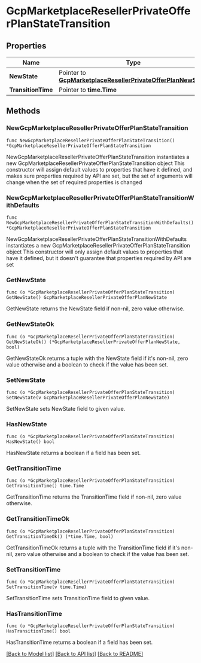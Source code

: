 # GcpMarketplaceResellerPrivateOfferPlanStateTransition

## Properties

Name | Type | Description | Notes
------------ | ------------- | ------------- | -------------
**NewState** | Pointer to [**GcpMarketplaceResellerPrivateOfferPlanNewState**](GcpMarketplaceResellerPrivateOfferPlanNewState.md) |  | [optional] 
**TransitionTime** | Pointer to **time.Time** |  | [optional] 

## Methods

### NewGcpMarketplaceResellerPrivateOfferPlanStateTransition

`func NewGcpMarketplaceResellerPrivateOfferPlanStateTransition() *GcpMarketplaceResellerPrivateOfferPlanStateTransition`

NewGcpMarketplaceResellerPrivateOfferPlanStateTransition instantiates a new GcpMarketplaceResellerPrivateOfferPlanStateTransition object
This constructor will assign default values to properties that have it defined,
and makes sure properties required by API are set, but the set of arguments
will change when the set of required properties is changed

### NewGcpMarketplaceResellerPrivateOfferPlanStateTransitionWithDefaults

`func NewGcpMarketplaceResellerPrivateOfferPlanStateTransitionWithDefaults() *GcpMarketplaceResellerPrivateOfferPlanStateTransition`

NewGcpMarketplaceResellerPrivateOfferPlanStateTransitionWithDefaults instantiates a new GcpMarketplaceResellerPrivateOfferPlanStateTransition object
This constructor will only assign default values to properties that have it defined,
but it doesn't guarantee that properties required by API are set

### GetNewState

`func (o *GcpMarketplaceResellerPrivateOfferPlanStateTransition) GetNewState() GcpMarketplaceResellerPrivateOfferPlanNewState`

GetNewState returns the NewState field if non-nil, zero value otherwise.

### GetNewStateOk

`func (o *GcpMarketplaceResellerPrivateOfferPlanStateTransition) GetNewStateOk() (*GcpMarketplaceResellerPrivateOfferPlanNewState, bool)`

GetNewStateOk returns a tuple with the NewState field if it's non-nil, zero value otherwise
and a boolean to check if the value has been set.

### SetNewState

`func (o *GcpMarketplaceResellerPrivateOfferPlanStateTransition) SetNewState(v GcpMarketplaceResellerPrivateOfferPlanNewState)`

SetNewState sets NewState field to given value.

### HasNewState

`func (o *GcpMarketplaceResellerPrivateOfferPlanStateTransition) HasNewState() bool`

HasNewState returns a boolean if a field has been set.

### GetTransitionTime

`func (o *GcpMarketplaceResellerPrivateOfferPlanStateTransition) GetTransitionTime() time.Time`

GetTransitionTime returns the TransitionTime field if non-nil, zero value otherwise.

### GetTransitionTimeOk

`func (o *GcpMarketplaceResellerPrivateOfferPlanStateTransition) GetTransitionTimeOk() (*time.Time, bool)`

GetTransitionTimeOk returns a tuple with the TransitionTime field if it's non-nil, zero value otherwise
and a boolean to check if the value has been set.

### SetTransitionTime

`func (o *GcpMarketplaceResellerPrivateOfferPlanStateTransition) SetTransitionTime(v time.Time)`

SetTransitionTime sets TransitionTime field to given value.

### HasTransitionTime

`func (o *GcpMarketplaceResellerPrivateOfferPlanStateTransition) HasTransitionTime() bool`

HasTransitionTime returns a boolean if a field has been set.


[[Back to Model list]](../README.md#documentation-for-models) [[Back to API list]](../README.md#documentation-for-api-endpoints) [[Back to README]](../README.md)


